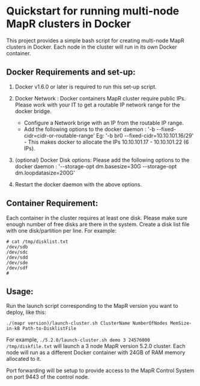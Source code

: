 Quickstart for running multi-node MapR clusters in Docker
=========================================================

This project provides a simple bash script for creating multi-node MapR clusters in Docker. Each node in the cluster will run in its own Docker container.

Docker Requirements and set-up:
-------------------------------

1. Docker v1.6.0 or later is required to run this set-up script.

2. Docker Network : Docker containers MapR cluster require public IPs. Please work with your IT to get a routable IP network range for the docker bridge.
	- Configure a Network brige with an IP from the routable IP range.
	- Add the following options to the docker daemon : '-b <bridgename> --fixed-cidr=cidr-or-routable-range'
		Eg: '-b br0 --fixed-cidr=10.10.101.16/29' - This makes docker to allocate the IPs 10.10.101.17 - 10.10.101.22 (6 IPs). 

3. (optional) Docker Disk options: Please add the following options to the docker daemon : '--storage-opt dm.basesize=30G --storage-opt dm.loopdatasize=200G'

4. Restart the docker daemon with the above options.

Container Requirement: 
----------------------

Each container in the cluster requires at least one disk. Please make sure enough number of free disks are there in the system. Create a disk list file with one disk/partition per line. For example:
	
	# cat /tmp/disklist.txt 
	/dev/sdb
	/dev/sdc
	/dev/sdd
	/dev/sde
	/dev/sdf
	#

Usage: 
------

Run the launch script corresponding to the MapR version you want to deploy, like this:  

`./(mapr version)/launch-cluster.sh ClusterName NumberOfNodes MemSize-in-kB Path-to-DisklistFile`

For example, `./5.2.0/launch-cluster.sh demo 3 24576000 /tmp/diskfile.txt` will launch a 3 node MapR version 5.2.0 cluster. Each node will run as a different Docker container with 24GB of RAM memory allocated to it. 

Port forwarding will be setup to provide access to the MapR Control System on port 9443 of the control node.

